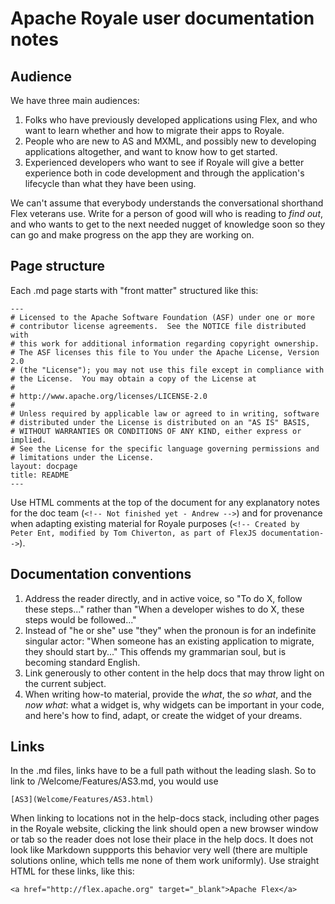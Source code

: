 <!-- Writing conventions proposed by Andrew Wetmore, January 23, 2018 -->
# Apache Royale user documentation notes

## Audience
We have three main audiences:
1. Folks who have previously developed applications using Flex, and who want to learn whether and how to migrate their apps to Royale.
2. People who are new to AS and MXML, and possibly new to developing applications altogether, and want to know how to get started.
3. Experienced developers who want to see if Royale will give a better experience both in code development and through the application's lifecycle than what they have been using.

We can't assume that everybody understands the conversational shorthand Flex veterans use. Write for a person of good will who is reading to *find out*, and who wants to get to the next needed nugget of knowledge soon so they can go and make progress on the app they are working on. 

## Page structure
Each .md page starts with "front matter" structured like this:

```
---
# Licensed to the Apache Software Foundation (ASF) under one or more
# contributor license agreements.  See the NOTICE file distributed with
# this work for additional information regarding copyright ownership.
# The ASF licenses this file to You under the Apache License, Version 2.0
# (the "License"); you may not use this file except in compliance with
# the License.  You may obtain a copy of the License at
# 
# http://www.apache.org/licenses/LICENSE-2.0
# 
# Unless required by applicable law or agreed to in writing, software
# distributed under the License is distributed on an "AS IS" BASIS,
# WITHOUT WARRANTIES OR CONDITIONS OF ANY KIND, either express or implied.
# See the License for the specific language governing permissions and
# limitations under the License.
layout: docpage
title: README
---
```
Use HTML comments at the top of the document for any explanatory notes for the doc team (```<!-- Not finished yet - Andrew -->```) and for provenance when adapting existing material for Royale purposes (```<!-- Created by Peter Ent, modified by Tom Chiverton, as part of FlexJS documentation-->```).

## Documentation conventions
1. Address the reader directly, and in active voice, so "To do X, follow these steps..." rather than "When a developer wishes to do X, these steps would be followed..."
2. Instead of "he or she" use "they" when the pronoun is for an indefinite singular actor: "When someone has an existing application to migrate, they should start by..." This offends my grammarian soul, but is becoming standard English.
3. Link generously to other content in the help docs that may throw light on the current subject.
4. When writing how-to material, provide the *what*, the *so what*, and the *now what*: what a widget is, why widgets can be important in your code, and here's how to find, adapt, or create the widget of your dreams.

## Links

In the .md files, links have to be a full path without the leading slash. So to link to /Welcome/Features/AS3.md, you would use

```[AS3](Welcome/Features/AS3.html)```

When linking to locations not in the help-docs stack, including other pages in the Royale website, clicking the link should open a new browser window or tab so the reader does not lose their place in the help docs. It does not look like Markdown suppports this behavior very well (there are multiple solutions online, which tells me none of them work uniformly). Use straight HTML for these links, like this:

```<a href="http://flex.apache.org" target="_blank">Apache Flex</a>```
